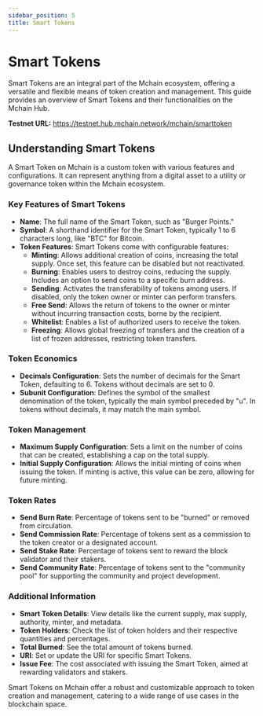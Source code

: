 ```yaml
---
sidebar_position: 5
title: Smart Tokens
---
```


# Smart Tokens

Smart Tokens are an integral part of the Mchain ecosystem, offering a versatile and flexible means of token creation and management. This guide provides an overview of Smart Tokens and their functionalities on the Mchain Hub.

**Testnet URL:** https://testnet.hub.mchain.network/mchain/smarttoken

## Understanding Smart Tokens

A Smart Token on Mchain is a custom token with various features and configurations. It can represent anything from a digital asset to a utility or governance token within the Mchain ecosystem.

### Key Features of Smart Tokens

- **Name**: The full name of the Smart Token, such as "Burger Points."
- **Symbol**: A shorthand identifier for the Smart Token, typically 1 to 6 characters long, like "BTC" for Bitcoin.
- **Token Features**: Smart Tokens come with configurable features:
    - **Minting**: Allows additional creation of coins, increasing the total supply. Once set, this feature can be disabled but not reactivated.
    - **Burning**: Enables users to destroy coins, reducing the supply. Includes an option to send coins to a specific burn address.
    - **Sending**: Activates the transferability of tokens among users. If disabled, only the token owner or minter can perform transfers.
    - **Free Send**: Allows the return of tokens to the owner or minter without incurring transaction costs, borne by the recipient.
    - **Whitelist**: Enables a list of authorized users to receive the token.
    - **Freezing**: Allows global freezing of transfers and the creation of a list of frozen addresses, restricting token transfers.

### Token Economics

- **Decimals Configuration**: Sets the number of decimals for the Smart Token, defaulting to 6. Tokens without decimals are set to 0.
- **Subunit Configuration**: Defines the symbol of the smallest denomination of the token, typically the main symbol preceded by "u". In tokens without decimals, it may match the main symbol.

### Token Management
- **Maximum Supply Configuration**: Sets a limit on the number of coins that can be created, establishing a cap on the total supply.
- **Initial Supply Configuration**: Allows the initial minting of coins when issuing the token. If minting is active, this value can be zero, allowing for future minting.

### Token Rates
- **Send Burn Rate**: Percentage of tokens sent to be "burned" or removed from circulation.
- **Send Commission Rate**: Percentage of tokens sent as a commission to the token creator or a designated account.
- **Send Stake Rate**: Percentage of tokens sent to reward the block validator and their stakers.
- **Send Community Rate**: Percentage of tokens sent to the "community pool" for supporting the community and project development.

### Additional Information
- **Smart Token Details**: View details like the current supply, max supply, authority, minter, and metadata.
- **Token Holders**: Check the list of token holders and their respective quantities and percentages.
- **Total Burned**: See the total amount of tokens burned.
- **URI**: Set or update the URI for specific Smart Tokens.
- **Issue Fee**: The cost associated with issuing the Smart Token, aimed at rewarding validators and stakers.

Smart Tokens on Mchain offer a robust and customizable approach to token creation and management, catering to a wide range of use cases in the blockchain space.